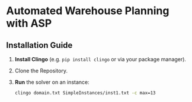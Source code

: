 # Automated Warehouse Planning with ASP

## Installation Guide

1. **Install Clingo** (e.g. `pip install clingo` or via your package manager).
2. Clone the Repository.
3. **Run** the solver on an instance:

   ```bash
   clingo domain.txt SimpleInstances/inst1.txt -c max=13

